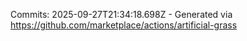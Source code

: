 Commits: 2025-09-27T21:34:18.698Z - Generated via https://github.com/marketplace/actions/artificial-grass
<br>
